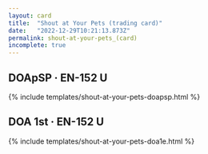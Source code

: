 ```yaml
---
layout: card
title:  "Shout at Your Pets (trading card)"
date:   "2022-12-29T10:21:13.873Z"
permalink: shout-at-your-pets_(card)
incomplete: true
---
```


## DOApSP &middot; EN-152 U

{% include templates/shout-at-your-pets-doapsp.html %}


## DOA 1st &middot; EN-152 U

{% include templates/shout-at-your-pets-doa1e.html %}
